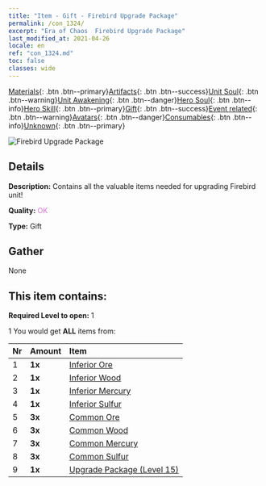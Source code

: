 ```yaml
---
title: "Item - Gift - Firebird Upgrade Package"
permalink: /con_1324/
excerpt: "Era of Chaos  Firebird Upgrade Package"
last_modified_at: 2021-04-26
locale: en
ref: "con_1324.md"
toc: false
classes: wide
---
```

 [Materials](/Items/){: .btn .btn--primary}[Artifacts](/Items/Artifacts/){: .btn .btn--success}[Unit Soul](/Items/UnitSoul/){: .btn .btn--warning}[Unit Awakening](/Items/UnitAwakening/){: .btn .btn--danger}[Hero Soul](/Items/HeroSoul/){: .btn .btn--info}[Hero Skill](/Items/HeroSkill/){: .btn .btn--primary}[Gift](/Items/Gift/){: .btn .btn--success}[Event related](/Items/Events/){: .btn .btn--warning}[Avatars](/Items/Avatars/){: .btn .btn--danger}[Consumables](/Items/Consumables/){: .btn .btn--info}[Unknown](/Items/Unknown/){: .btn .btn--primary}

 ![Firebird Upgrade Package](/images/t/i_906001.png)

## Details
 **Description:** Contains all the valuable items needed for upgrading Firebird unit!

 **Quality:** <span style="color: #DA70D6">OK</span>

 **Type:** Gift

## Gather

  None

## This item contains:

 **Required Level to open:** 1

 1 You would get **ALL** items  from:

  | Nr | Amount |     Item    |
  |:---|:-------|:------------|
  | 1 |  **1x** | [Inferior Ore](/Items/mat_1/) |  | 
  | 2 |  **1x** | [Inferior Wood](/Items/mat_1/) |  | 
  | 3 |  **1x** | [Inferior Mercury](/Items/mat_2/) |  | 
  | 4 |  **1x** | [Inferior Sulfur](/Items/mat_3/) |  | 
  | 5 |  **3x** | [Common Ore](/Items/mat_6/) |  | 
  | 6 |  **3x** | [Common Wood](/Items/mat_7/) |  | 
  | 7 |  **3x** | [Common Mercury](/Items/mat_8/) |  | 
  | 8 |  **3x** | [Common Sulfur](/Items/mat_9/) |  | 
  | 9 |  **1x** | [Upgrade Package (Level 15)](/Items/con_1325/) |  | 
